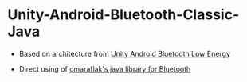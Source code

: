 # Unity-Android-Bluetooth-Classic-Java

- Based on architecture from [Unity Android Bluetooth Low Energy](https://github.com/Velorexe/Unity-Android-Bluetooth-Low-Energy-Java-Library/tree/main#unity-android-bluetooth-low-energy-java-library)

- Direct using of [omaraflak's java library for Bluetooth](https://github.com/omaraflak/Bluetooth-Library)
